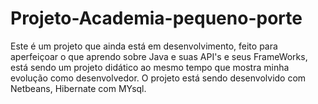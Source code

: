 # Projeto-Academia-pequeno-porte
Este é um projeto que ainda está em desenvolvimento, feito para aperfeiçoar o que aprendo sobre Java e suas API's e seus FrameWorks, está sendo um projeto didático ao mesmo tempo que mostra minha evolução como desenvolvedor. O projeto está sendo desenvolvido com Netbeans, Hibernate com MYsql.
